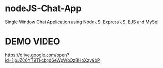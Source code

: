 # nodeJS-Chat-App
Single Window Chat Application using Node JS, Express JS, EJS and MySql

# DEMO VIDEO
https://drive.google.com/open?id=1jbJZC6YT9Tkcbqd6eWpWbQzBHoXzyGbP
